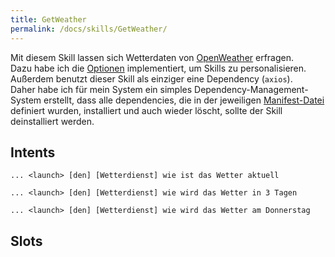 ```yaml
---
title: GetWeather
permalink: /docs/skills/GetWeather/
---
```


Mit diesem Skill lassen sich Wetterdaten von [OpenWeather](https://openweathermap.org/) erfragen.  
Dazu habe ich die [Optionen](./../create-skill/manifest.md#optionen) implementiert, um Skills zu personalisieren.  
Außerdem benutzt dieser Skill als einziger eine Dependency (``axios``).  
Daher habe ich für mein System ein simples Dependency-Management-System erstellt, dass alle dependencies, die in der jeweiligen [Manifest-Datei](./../create-skill/manifest.md#abhängigkeiten) definiert wurden, installiert und auch wieder löscht, sollte der Skill deinstalliert werden.  

## Intents

``... <launch> [den] [Wetterdienst] wie ist das Wetter aktuell``

``... <launch> [den] [Wetterdienst] wie wird das Wetter in 3 Tagen``

``... <launch> [den] [Wetterdienst] wie wird das Wetter am Donnerstag``

## Slots




